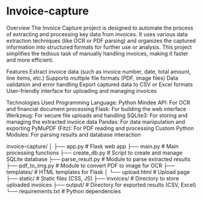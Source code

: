# Invoice-capture
Overview
The Invoice Capture project is designed to automate the process of extracting and processing key data from invoices. It uses various data extraction techniques (like OCR or PDF parsing) and organizes the captured information into structured formats for further use or analysis. This project simplifies the tedious task of manually handling invoices, making it faster and more efficient.

Features
Extract invoice data (such as invoice number, date, total amount, line items, etc.)
Supports multiple file formats (PDF, image files)
Data validation and error handling
Export captured data to CSV or Excel formats
User-friendly interface for uploading and managing invoices

Technologies Used
Programming Language: Python
Mindee API: For OCR and financial document processing
Flask: For building the web interface
Werkzeug: For secure file uploads and handling
SQLite3: For storing and managing the extracted invoice data
Pandas: For data manipulation and exporting
PyMuPDF (Fitz): For PDF reading and processing
Custom Python Modules: For parsing results and database interaction

invoice-capture/
│
├── app.py                    # Flask web app
├── main.py                   # Main processing functions
├── create_db.py              # Script to create and manage SQLite database
├── parse_result.py           # Module to parse extracted results
├── pdf_to_img.py             # Module to convert PDF to image for OCR
├── templates/                # HTML templates for Flask
│   └── upload.html           # Upload page
├── static/                   # Static files (CSS, JS)
├── invoices/                 # Directory to store uploaded invoices
├── output/                   # Directory for exported results (CSV, Excel)
└── requirements.txt          # Python dependencies
